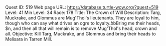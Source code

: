 Quest ID: 519
Web page URL: https://database.turtle-wow.org/?quest=519
Level: 41
Min Level: 34
Race: 178
Title: The Crown of Will
Description: Targ, Muckrake, and Glommus are Mug'Thol's lieutenants. They are loyal to him, though who can say what drives an ogre to loyalty.$b$bBring me their heads, $n, and then all that will remain is to remove Mug'Thol's head, crown and all.
Objective: Kill Targ, Muckrake, and Glommus and bring their heads to Melisara in Tarren Mill.

